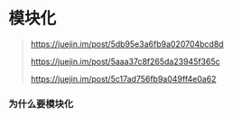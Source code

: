# 模块化

> https://juejin.im/post/5db95e3a6fb9a020704bcd8d
>
> https://juejin.im/post/5aaa37c8f265da23945f365c
>
> https://juejin.im/post/5c17ad756fb9a049ff4e0a62



### 为什么要模块化

